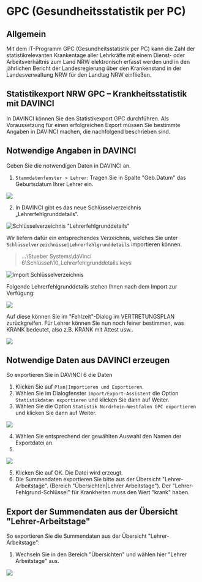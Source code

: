 # GPC (Gesundheitsstatistik per PC)

## Allgemein
Mit dem IT-Programm GPC (Gesundheitsstatistik per PC) kann die Zahl der statistikrelevanten Krankentage aller Lehrkräfte mit einem Dienst- oder Arbeitsverhältnis zum Land NRW elektronisch erfasst werden und in den jährlichen Bericht der Landesregierung über den Krankenstand in der Landesverwaltung NRW für den Landtag NRW einfließen.

## Statistikexport NRW GPC – Krankheitsstatistik mit DAVINCI

In DAVINCI können Sie den Statistikexport GPC durchführen. Als Voraussetzung für einen erfolgreichen Export müssen Sie bestimmte Angaben in DAVINCI machen, die nachfolgend beschrieben sind. 

## Notwendige Angaben in DAVINCI

Geben Sie die notwendigen Daten in DAVINCI an.

1. ``Stammdatenfenster > Lehrer``: Tragen Sie in Spalte "Geb.Datum" das Geburtsdatum Ihrer Lehrer ein.

![](../assets/Stammdaten.Lehrer.Gebdatum.png)

2. In DAVINCI gibt es das neue Schlüsselverzeichnis „Lehrerfehlgrunddetails“.

![Schlüsselverzeichnis "Lehrerfehlgrunddetails"](../assets/Lehrerfehlgrunddetails.png)

Wir liefern dafür ein entsprechendes Verzeichnis, welches Sie unter ``Schlüsselverzeichnisse|Lehrerfehlgrunddetails`` importieren können.

 > ...\Stueber Systems\daVinci 6\Schlüssel\10_Lehrerfehlgrunddetails.keys

![Import Schlüsselverzeichnis](../assets/Lehrerfehlgrunddetails01.png)

Folgende Lehrerfehlgrunddetails stehen Ihnen nach dem Import zur Verfügung:

![](../assets/Lehrerfehlgrunddetails02.png)

Auf diese können Sie im "Fehlzeit"-Dialog im VERTRETUNGSPLAN zurückgreifen. Für Lehrer können Sie nun noch feiner bestimmen, was KRANK bedeutet, also z.B. KRANK mit Attest usw.. 

![](../assets/Fehlzeit-Dialog.png)

## Notwendige Daten aus DAVINCI erzeugen

So exportieren Sie in DAVINCI 6 die Daten
1. Klicken Sie auf ``Plan|Importieren und Exportieren``.
2. Wählen Sie im Dialogfenster ``Import/Export-Assistent`` die Option ``Statistikdaten exportieren`` und klicken Sie dann auf Weiter.
3. Wählen Sie die Option ``Statistik Nordrhein-Westfalen GPC exportieren`` und klicken Sie dann auf Weiter.

![](../assets/GPC.png)

4. Wählen Sie entsprechend der gewählten Auswahl den Namen der Exportdatei an. 
5. 
![](../assets/GPC.Dateiname.png)

5. Klicken Sie auf OK. Die Datei wird erzeugt.
6. Die Summendaten exportieren Sie bitte aus der Übersicht "Lehrer-Arbeitstage". (Bereich "Übersichten|Lehrer Arbeitstage"). Der "Lehrer-Fehlgrund-Schlüssel" für Krankheiten muss den Wert "krank" haben.

## Export der Summendaten aus der Übersicht "Lehrer-Arbeitstage"

So exportieren Sie die Summendaten aus der Übersicht "Lehrer-Arbeitstage":

1. Wechseln Sie in den Bereich "Übersichten" und wählen hier "Lehrer Arbeitstage" aus.

![](../assets/uebersicht.Lehrer.Arbeitstage.png)








